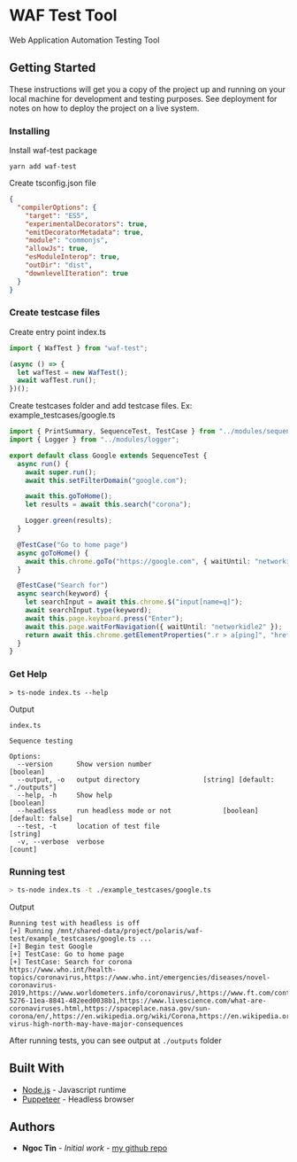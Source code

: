 # WAF Test Tool

Web Application Automation Testing Tool

## Getting Started

These instructions will get you a copy of the project up and running on your local machine for development and testing purposes. See deployment for notes on how to deploy the project on a live system.

### Installing

Install waf-test package

```
yarn add waf-test
```

Create tsconfig.json file

```json
{
  "compilerOptions": {
    "target": "ES5",
    "experimentalDecorators": true,
    "emitDecoratorMetadata": true,
    "module": "commonjs",
    "allowJs": true,
    "esModuleInterop": true,
    "outDir": "dist",
    "downlevelIteration": true
  }
}
```

### Create testcase files

Create entry point index.ts

```ts
import { WafTest } from "waf-test";

(async () => {
  let wafTest = new WafTest();
  await wafTest.run();
})();
```

Create testcases folder and add testcase files. Ex: example_testcases/google.ts

```ts
import { PrintSummary, SequenceTest, TestCase } from "../modules/sequence";
import { Logger } from "../modules/logger";

export default class Google extends SequenceTest {
  async run() {
    await super.run();
    await this.setFilterDomain("google.com");

    await this.goToHome();
    let results = await this.search("corona");

    Logger.green(results);
  }

  @TestCase("Go to home page")
  async goToHome() {
    await this.chrome.goTo("https://google.com", { waitUntil: "networkidle2" });
  }

  @TestCase("Search for")
  async search(keyword) {
    let searchInput = await this.chrome.$("input[name=q]");
    await searchInput.type(keyword);
    await this.page.keyboard.press("Enter");
    await this.page.waitForNavigation({ waitUntil: "networkidle2" });
    return await this.chrome.getElementProperties(".r > a[ping]", "href");
  }
}
```

### Get Help

```
> ts-node index.ts --help
```

Output

```
index.ts

Sequence testing

Options:
  --version      Show version number                                   [boolean]
  --output, -o   output directory                [string] [default: "./outputs"]
  --help, -h     Show help                                             [boolean]
  --headless     run headless mode or not             [boolean] [default: false]
  --test, -t     location of test file                                  [string]
  -v, --verbose  verbose                                                 [count]
```

### Running test

```bash
> ts-node index.ts -t ./example_testcases/google.ts
```

Output

```
Running test with headless is off
[+] Running /mnt/shared-data/project/polaris/waf-test/example_testcases/google.ts ...
[+] Begin test Google
[+] TestCase: Go to home page
[+] TestCase: Search for corona
https://www.who.int/health-topics/coronavirus,https://www.who.int/emergencies/diseases/novel-coronavirus-2019,https://www.worldometers.info/coronavirus/,https://www.ft.com/content/d8b7ce82-5276-11ea-8841-482eed0038b1,https://www.livescience.com/what-are-coronaviruses.html,https://spaceplace.nasa.gov/sun-corona/en/,https://en.wikipedia.org/wiki/Corona,https://en.wikipedia.org/wiki/Corona_(beer),https://www.highnorthnews.com/en/corona-virus-high-north-may-have-major-consequences
```

After running tests, you can see output at `./outputs` folder

## Built With

- [Node.js](https://nodejs.org/en/) - Javascript runtime
- [Puppeteer](https://github.com/puppeteer/puppeteer) - Headless browser

## Authors

- **Ngoc Tin** - _Initial work_ - [my github repo](https://github.com/ngoctint1lvc)
